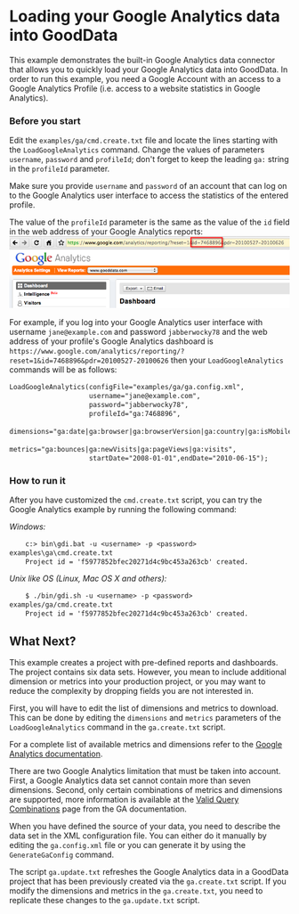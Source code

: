 # Loading your Google Analytics data into GoodData

This example demonstrates the built-in Google Analytics data connector that allows you to quickly load your Google Analytics data into GoodData. In order to run this example, you need a Google Account with an access to a Google Analytics Profile (i.e. access to a website statistics in Google Analytics).

### Before you start

Edit the `examples/ga/cmd.create.txt` file and locate the lines starting with the `LoadGoogleAnalytics` command. Change the values of parameters `username`, `password` and `profileId`; don't forget to keep the leading `ga:` string in the `profileId` parameter.

Make sure you provide `username` and `password` of an account that can log on to the Google Analytics user interface to access the statistics of the entered profile.

The value of the `profileId` parameter is the same as the value of the `id` field in the web address of your Google Analytics reports:
 ![Google Analytics profileId in the web address screenshot](http://github.com/gooddata/GoodData-CL/raw/master/cli-distro/examples/ga/ga_profileId.png "Google Analytics profileId in the web address screenshot")

For example, if you log into your Google Analytics user interface with username `jane@example.com` and password `jabberwocky78` and the web address of your profile's Google Analytics dashboard is `https://www.google.com/analytics/reporting/?reset=1&id=7468896&pdr=20100527-20100626` then your `LoadGoogleAnalytics` commands will be as follows:

    LoadGoogleAnalytics(configFile="examples/ga/ga.config.xml",
                        username="jane@example.com",
                        password="jabberwocky78",
                        profileId="ga:7468896",
                        dimensions="ga:date|ga:browser|ga:browserVersion|ga:country|ga:isMobile",
                        metrics="ga:bounces|ga:newVisits|ga:pageViews|ga:visits",
                        startDate="2008-01-01",endDate="2010-06-15");

### How to run it

After you have customized the `cmd.create.txt` script, you can try the Google Analytics example by running the following command:

_Windows:_

        c:> bin\gdi.bat -u <username> -p <password> examples\ga\cmd.create.txt
        Project id = 'f5977852bfec20271d4c9bc453a263cb' created.


_Unix like OS (Linux, Mac OS X and others):_

        $ ./bin/gdi.sh -u <username> -p <password> examples/ga/cmd.create.txt
        Project id = 'f5977852bfec20271d4c9bc453a263cb' created.


## What Next?

This example creates a project with pre-defined reports and dashboards. The project contains six data sets. However, you mean to include additional dimension or metrics into your production project, or you may want to reduce the complexity by dropping fields you are not interested in.

First, you will have to edit the list of dimensions and metrics to download. This can be done by editing the `dimensions` and `metrics` parameters of the `LoadGoogleAnalytics` command in the `ga.create.txt` script. 

For a complete list of available metrics and dimensions refer to the [Google Analytics documentation](http://code.google.com/apis/analytics/docs/gdata/gdataReferenceDimensionsMetrics.html).

There are two Google Analytics limitation that must be taken into account. First, a Google Analytics data set cannot contain more than seven dimensions. Second, only certain combinations of metrics and dimensions are supported, more information is available at the [Valid Query Combinations](http://code.google.com/apis/analytics/docs/gdata/gdataReferenceValidCombos.html) page from the GA documentation.

When you have defined the source of your data, you need to describe the data set in the XML configuration file. You can either do it manually by editing the `ga.config.xml` file or you can generate it by using the `GenerateGaConfig` command.

The script `ga.update.txt` refreshes the Google Analytics data in a GoodData project that has been previously created via the `ga.create.txt` script. If you modify the dimensions and metrics in the `ga.create.txt`, you need to replicate these changes to the `ga.update.txt` script.
